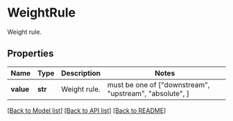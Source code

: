 # WeightRule

Weight rule.

## Properties
Name | Type | Description | Notes
------------ | ------------- | ------------- | -------------
**value** | **str** | Weight rule. |  must be one of ["downstream", "upstream", "absolute", ]

[[Back to Model list]](../README.md#documentation-for-models) [[Back to API list]](../README.md#documentation-for-api-endpoints) [[Back to README]](../README.md)


